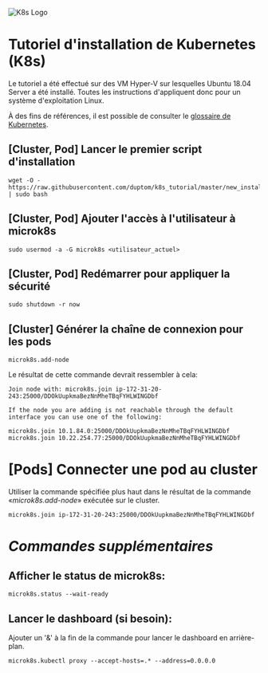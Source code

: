![K8s Logo](https://lucasvidelaine.files.wordpress.com/2018/01/kubernetes3.png?w=250)

# Tutoriel d'installation de Kubernetes (K8s)

Le tutoriel a été effectué sur des VM Hyper-V sur lesquelles Ubuntu 18.04 Server a été installé. Toutes les instructions d'appliquent donc pour un système d'exploitation Linux.

À des fins de références, il est possible de consulter le [glossaire de Kubernetes](https://kubernetes.io/docs/reference/glossary/?fundamental=true).

## [**Cluster, Pod**] Lancer le premier script d'installation
	wget -O - https://raw.githubusercontent.com/duptom/k8s_tutorial/master/new_install.sh | sudo bash

## [**Cluster, Pod**] Ajouter l'accès à l'utilisateur à microk8s
	sudo usermod -a -G microk8s <utilisateur_actuel>

## **[**Cluster, Pod**]** Redémarrer pour appliquer la sécurité
	sudo shutdown -r now

## [**Cluster**] Générer la chaîne de connexion pour les pods
	microk8s.add-node
Le résultat de cette commande devrait ressembler à cela:
	
	Join node with: microk8s.join ip-172-31-20-243:25000/DDOkUupkmaBezNnMheTBqFYHLWINGDbf

	If the node you are adding is not reachable through the default
	interface you can use one of the following:

	microk8s.join 10.1.84.0:25000/DDOkUupkmaBezNnMheTBqFYHLWINGDbf
	microk8s.join 10.22.254.77:25000/DDOkUupkmaBezNnMheTBqFYHLWINGDbf

# [**Pods**] Connecter une pod au cluster
Utiliser la commande spécifiée plus haut dans le résultat de la commande «*microk8s.add-node*» exécutée sur le cluster.

	microk8s.join ip-172-31-20-243:25000/DDOkUupkmaBezNnMheTBqFYHLWINGDbf


# *Commandes supplémentaires*
## Afficher le status de microk8s:
	microk8s.status --wait-ready

## Lancer le dashboard (si besoin):
Ajouter un '&' à la fin de la commande pour lancer le dashboard en arrière-plan.

	microk8s.kubectl proxy --accept-hosts=.* --address=0.0.0.0
